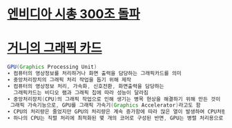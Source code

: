 # [엔비디아 시총 300조 돌파](https://www.youtube.com/watch?v=Cno19CwQ9RU&list=PLJPjg3It2DXQUdlAocHh5FASozqwtJavv&index=5)
# [거니의 그래픽 카드](https://www.youtube.com/watch?v=tsB97IAejbk)

```java
GPU(Graphics Processing Unit)
∙ 컴퓨터의 영상정보를 처리하거나 화면 출력을 담당하는 그래픽카드를 의미
∙ 중앙처리장치의 그래픽 처리 작업을 돕기 위해 제작
∙ 컴퓨터의 영상정보 처리, 가속화, 신호전환, 화면출력을 담당하는 
  그래픽카드는 비디오 램과 그래픽 칩에 따라 성능이 달라짐
∙ 중앙처리장치(CPU)의 그래픽 작업으로 인해 생기는 병목 현상을 해결하기 위해 만든 것이 
 그래픽 가속기능으로, GPU를 그래픽 가속기(Graphics Accelerator)라고도 함
∙ CPU의 처리량은 줄었지만 GPU의 처리량은 계속 증가함에 따라 많은 열이 발생하여 CPU처럼 방열판이나 냉각팬이 설치되는 경우가 많음
∙ 하나의 CPU는 직렬 처리에 최적화된 몇 개의 코어로 구성된 반면, GPU는 병렬 처리용으로 설계된 수 천 개의 보다 소형이고 효율적인 코어로 구성
```
